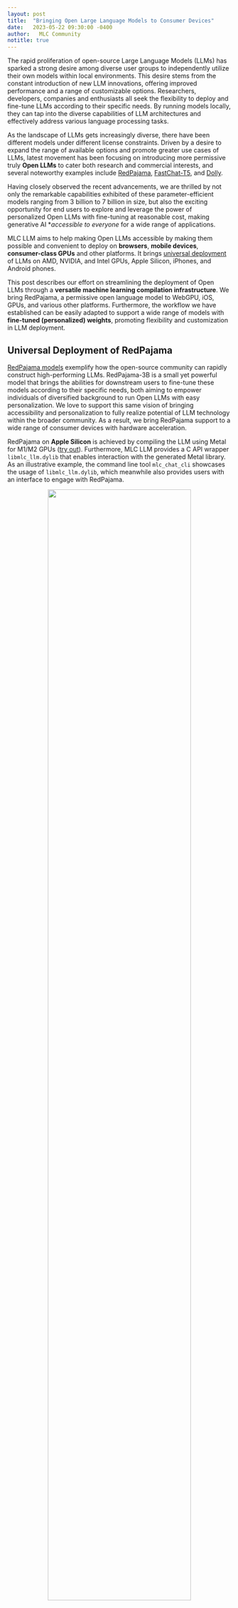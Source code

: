 ```yaml
---
layout: post
title:  "Bringing Open Large Language Models to Consumer Devices"
date:   2023-05-22 09:30:00 -0400
author:   MLC Community
notitle: true
---
```


The rapid proliferation of open-source Large Language Models (LLMs) has sparked a strong desire among diverse user groups to independently utilize their own models within local environments. This desire stems from the constant introduction of new LLM innovations, offering improved performance and a range of customizable options. Researchers, developers, companies and enthusiasts all seek the flexibility to deploy and fine-tune LLMs according to their specific needs. By running models locally, they can tap into the diverse capabilities of LLM architectures and effectively address various language processing tasks.

As the landscape of LLMs gets increasingly diverse, there have been different models under different license constraints. Driven by a desire to expand the range of available options and promote greater use cases of LLMs, latest movement has been focusing on introducing more permissive truly **Open LLMs** to cater both research and commercial interests, and several noteworthy examples include [RedPajama](https://www.together.xyz/blog/redpajama-models-v1), [FastChat-T5](https://lmsys.org/), and [Dolly](https://www.databricks.com/blog/2023/04/12/dolly-first-open-commercially-viable-instruction-tuned-llm).

Having closely observed the recent advancements, we are thrilled by not only the remarkable capabilities exhibited of these parameter-efficient models ranging from 3 billion to 7 billion in size, but also the exciting opportunity for end users to explore and leverage the power of personalized Open LLMs with fine-tuning at reasonable cost, making generative AI **accessible to everyone* for a wide range of applications.

MLC LLM aims to help making Open LLMs accessible by making them possible and convenient to deploy on **browsers**, **mobile devices**, **consumer-class GPUs** and other platforms.
It brings [universal deployment](https://github.com/mlc-ai/mlc-llm/issues/15) of LLMs on AMD, NVIDIA, and Intel GPUs, Apple Silicon, iPhones, and Android phones.

This post describes our effort on streamlining the deployment of Open LLMs through a **versatile machine learning compilation infrastructure**. We bring RedPajama, a permissive open language model to WebGPU, iOS, GPUs, and various other platforms. Furthermore, the workflow we have established can be easily adapted to support a wide range of models with **fine-tuned (personalized) weights**, promoting flexibility and customization in LLM deployment.

## Universal Deployment of RedPajama

[RedPajama models](https://www.together.xyz/blog/redpajama-models-v1) exemplify how the open-source community can rapidly construct high-performing LLMs.
RedPajama-3B is a small yet powerful model that brings the abilities for downstream users to fine-tune these models according to their specific needs, both aiming to empower individuals of diversified background to run Open LLMs with easy personalization. We love to support this same vision of bringing accessibility and personalization to fully realize potential of LLM technology within the broader community.
As a result, we bring RedPajama support to a wide range of consumer devices with hardware acceleration.

RedPajama on **Apple Silicon** is achieved by compiling the LLM using Metal for M1/M2 GPUs ([try out](https://mlc.ai/mlc-llm/#windows-linux-mac)). Furthermore, MLC LLM provides a C API wrapper `libmlc_llm.dylib` that enables interaction with the generated Metal library. As an illustrative example, the command line tool `mlc_chat_cli` showcases the usage of `libmlc_llm.dylib`, which meanwhile also provides users with an interface to engage with RedPajama.

<p align="center">
  <img src="/blog/img/redpajama/cli.gif" width="80%">
</p>

Similarly, RedPajama on **consumer-class AMD/NVIDIA GPUs** ([try out](https://mlc.ai/mlc-llm/#windows-linux-mac)) leverages TVM Unity's Vulkan backend. The compilation process produces a corresponding wrapper library, `libmlc_llm.so` that encapsulates the generated SPIR-V/Vulkan code, and users may use `mlc_chat_cli` to chat with RedPajama. TVM Unity has CUDA, ROCm backends as well, and users have the choice to build alternative CUDA solutions themselves following the same workflow.

<p align="center">
  <img src="/blog/img/redpajama/web.gif" height="700">
</p>

Leveraging **WebAssembly** and **WebGPU**, MLC LLM allows RedPajama to be extended smoothly to web browsers ([try out](https://mlc.ai/web-llm/#chat-demo)). TVM Unity compiles the LLM operators to WebGPU, and along with a lightweight WebAssembly runtime, a thin JavaScript driver `llm_chat.js`, RedPajama can be deployed as a static web page, harnessing clients' own GPUs for local inference without a sever support.

<p align="center">
  <img src="/blog/img/redpajama/ios.gif" height="700">
</p>

RedPajama on **iOS** follows a similar approach to Apple Silicon, utilizing Metal as the code generation backend ([try out](https://mlc.ai/mlc-llm/#iphone)). However, due to iOS restrictions, static libraries (e.g. `libmlc_llm.a`) are produced instead. To demonstrate the interaction with `libmlc_llm.a`, we provide an Objective-C++ file, `LLMChat.mm`, as a practical example, as well as a simple SwiftUI that runs the LLM end-to-end.


## How

Machine Learning Compilation (MLC) from TVM Unity plays a critical role in enabling efficient deployment and democratization of Open LLMs. With TVM Unity, several **key features** contribute to its effectiveness and accessibility:
- Comprehensive code generation: TVM Unity supports code generation for a wide range of common CPU and GPU backends, including CUDA, ROCm, Vulkan, Metal, OpenCL, WebGPU, x86, ARM, etc. This expansive coverage allows for LLM deployment across diverse consumer environments, ensuring compatibility and performance.
- Python-first development: MLC LLM compilation is developed in pure Python, thanks to the Python interface provided by TVM Unity, empowering developers to swiftly develop optimization techniques, compilation passes, and compose LLM building blocks. This approach facilitates rapid development and experimentation that allows us to quickly bring new model and backend support.
- Built-in optimizations: TVM Unity incorporates a suite of built-in optimizations, such as operator fusion and loop tiling, which are keystones of high-quality code generation across multiple hardware platforms. These optimizations are used in MLC LLM, which can be used by ML engineers to amplify their daily workflow.
- First-class support for vendor libraries and handcrafted kernels: TVM Unity treats handcrafted kernels, such as NVIDIA's CUTLASS and cuBLAS libraries, as first-class citizens. This ensures seamless integration of the best-performing code, allowing developers to leverage specialized and optimized implementations when necessary.
- Finally, a universal runtime that brings deployment to the programming language and platform of the developers' choice.

<p align="center">
  <img src="/blog/img/redpajama/compilation-workflow.svg" width="80%">
</p>

MLC LLM follows a streamlined **compilation process**:
- LLM architecture definition: Users can choose from several built-in models, such as RedPajama, Vicuna, Llama, Dolly, or define their own models using a PyTorch-like syntax provided by TVM Unity.
- ML compilation: MLC LLM uses TVM Unity's quantization and optimization passes to compile high-level operators into GPU-friendly kernels that are natively compiled to consumer hardware.
- Universal deployment: along with the compiled artifacts from the previous step, MLC LLM provides a convenient pack of the tokenizer and a lightweight runtime for easy deployment on all major platforms, including browsers, iOS, Android, Windows, macOS, and Linux.

## Empowering Personalized Fine-Tuned Models

Demand is strong to personalize LLMs, particularly, RedPajama, Vicuna/Llama, and therefore, empowering personalized models is a key feature as fine-tuned LLMs have been dominating the open-source community. MLC LLM allows convenient weight customization that user only needs to provide a directory in Huggingface format, it will produce proper model artifacts through exactly the same process.

<p align="center">
  <img src="/blog/img/redpajama/customization.svg" width="80%">
</p>

MLC LLM's chat applications (CLI, iOS, Web, Android) are specifically designed to seamlessly integrate personalized models. Developers can easily share a link to the model artifacts they have generated, enabling the chat apps to incorporate the personalized model weights.

<p align="center">
  <img src="/blog/img/redpajama/ios-model-selector.jpeg" height="500">
</p>

The iOS app allows users to download personalized weights of the same model on-demand via a link to model artifacts without re-compilation or redeployment. This streamlined approach makes it convenient for sharing model weight variants. The same model artifact can be consumed by other runtimes, such as WebApp, CLI and Android(incoming).

Please refer to our [project page](https://mlc.ai/mlc-llm/) for a detailed guide on how to try out the MLC LLM deployment. The source code of MLC LLM is available on our official [GitHub repository](https://github.com/mlc-ai/mlc-llm/). You are also more than welcomed to join the [Discord Channel](https://discord.gg/9Xpy2HGBuD) for further discussion.

## Ongoing Effort

MLC LLM is a fairly young project and there are a lot of things to be done. As we start to streamline the overall project architecture and modularize the overall flow, we would love to focus on empowering developer communities. Our first priority is to bring documentation for our developers so they can build on top of our effort. We are actively working on documenting compilation of models with customized weights. Additionally, we are modularizing the overall libraries so it can be reused in other applications, including web, windows, macOS, linux, iOS and Android platforms. We are also expanding the prebuilt MLC pip development package on windows, linux and macOS, to simplify the experience for developers. At the same time, we are continuously working with the community to bring more model architectures. We will also bring more optimizations to continuously improve the memory and performance of the overall system.


## Acknowledgement

MLC LLM support for RedPajama-3b is done in collaboration with [ETH Zürich](https://ds3lab.inf.ethz.ch/), [Together](https://www.together.xyz/),
[OctoML](https://octoml.ai/), [CMU Catalyst](https://catalyst.cs.cmu.edu/) and the MLC community.

The overall MLC projects are only possible thanks to the shoulders open-source ecosystems that we stand on. We would love to continue developing and supporting the open-source ML community. We want to thank the Apache TVM community and developers of the TVM Unity compiler. The open-source ML community members made these models publicly available. PyTorch and Hugging Face communities that make these models accessible. We would like to thank the teams behind RedPajama, Dolly, Vicuna, SentencePiece, LLaMA, and Alpaca. We also would like to thank OpenCL, Vulkan, C++, Python, Rust communities that enable this project.
